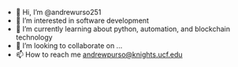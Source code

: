- 👋 Hi, I’m @andrewurso251
- 👀 I’m interested in software development
- 🌱 I’m currently learning about python, automation, and blockchain technology 
- 💞️ I’m looking to collaborate on ...
- 📫 How to reach me andrewpurso@knights.ucf.edu

